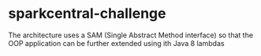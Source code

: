 # sparkcentral-challenge

The architecture uses a SAM (Single Abstract Method interface) so that the OOP application can be further extended using ith Java 8 lambdas
